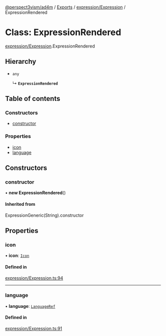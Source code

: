 [@perspect3vism/ad4m](../README.md) / [Exports](../modules.md) / [expression/Expression](../modules/expression_Expression.md) / ExpressionRendered

# Class: ExpressionRendered

[expression/Expression](../modules/expression_Expression.md).ExpressionRendered

## Hierarchy

- `any`

  ↳ **`ExpressionRendered`**

## Table of contents

### Constructors

- [constructor](expression_Expression.ExpressionRendered.md#constructor)

### Properties

- [icon](expression_Expression.ExpressionRendered.md#icon)
- [language](expression_Expression.ExpressionRendered.md#language)

## Constructors

### constructor

• **new ExpressionRendered**()

#### Inherited from

ExpressionGeneric(String).constructor

## Properties

### icon

• **icon**: [`Icon`](language_Icon.Icon.md)

#### Defined in

[expression/Expression.ts:94](https://github.com/perspect3vism/ad4m-executor/blob/5a19b63d/core/src/expression/Expression.ts#L94)

___

### language

• **language**: [`LanguageRef`](language_LanguageRef.LanguageRef.md)

#### Defined in

[expression/Expression.ts:91](https://github.com/perspect3vism/ad4m-executor/blob/5a19b63d/core/src/expression/Expression.ts#L91)
